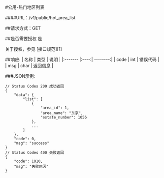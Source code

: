 #公用-热门地区列表

####URL：/v1/public/hot_area_list

##请求方式：GET

##是否需要授权
是

关于授权，参见 [接口规范][1]


##响应:
| 名称  | 类型  | 说明 |
|:------- |:----:| --------:|
| code    | int  |  错误代码 |
| msg     | char |  返回信息 |

###JSON示例:
```
// Status Codes 200 成功返回
{
    "data": {
        "list": [
            {
                "area_id": 1,
                "area_name": "东京",
                "estate_number": 1056
            },
            ...
        ]
    },
    "code": 0,
    "msg": "success"
}
// Status Codes 400 失败返回
{
    "code": 1010,
    "msg": "失败原因"
}
```